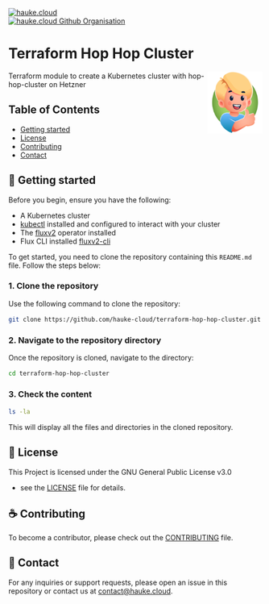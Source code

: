 
<a href="https://hauke.cloud" target="_blank"><img src="https://img.shields.io/badge/home-hauke.cloud-brightgreen" alt="hauke.cloud" style="display: block;" /></a>
<a href="https://github.com/hauke-cloud" target="_blank"><img src="https://img.shields.io/badge/github-hauke.cloud-blue" alt="hauke.cloud Github Organisation" style="display: block;" /></a>

# Terraform Hop Hop Cluster

<img src="https://raw.githubusercontent.com/hauke-cloud/.github/main/resources/img/organisation-logo-small.png" alt="hauke.cloud logo" width="109" height="123" align="right">

Terraform module to create a Kubernetes cluster with hop-hop-cluster on Hetzner

## Table of Contents

- [Getting started](#-getting-started)
- [License](#license)
- [Contributing](#contributing)
- [Contact](#contact)

## 🚀 Getting started
Before you begin, ensure you have the following:

- A Kubernetes cluster
- [kubectl](https://kubernetes.io/docs/tasks/tools/) installed and configured to interact with your cluster
- The [fluxv2](https://github.com/fluxcd/flux2) operator installed
- Flux CLI installed [fluxv2-cli](https://github.com/fluxcd/flux2)

To get started, you need to clone the repository containing this `README.md` file. Follow the steps below:

### 1. Clone the repository

Use the following command to clone the repository:

```bash
git clone https://github.com/hauke-cloud/terraform-hop-hop-cluster.git
```

### 2. Navigate to the repository directory

Once the repository is cloned, navigate to the directory:

```bash
cd terraform-hop-hop-cluster
```

### 3. Check the content

```bash
ls -la
```

This will display all the files and directories in the cloned repository.




## 📄 License

This Project is licensed under the GNU General Public License v3.0

- see the [LICENSE](LICENSE) file for details.

## :coffee: Contributing

To become a contributor, please check out the [CONTRIBUTING](CONTRIBUTING.md) file.
## :email: Contact

For any inquiries or support requests, please open an issue in this
repository or contact us at [contact@hauke.cloud](mailto:contact@hauke.cloud).
